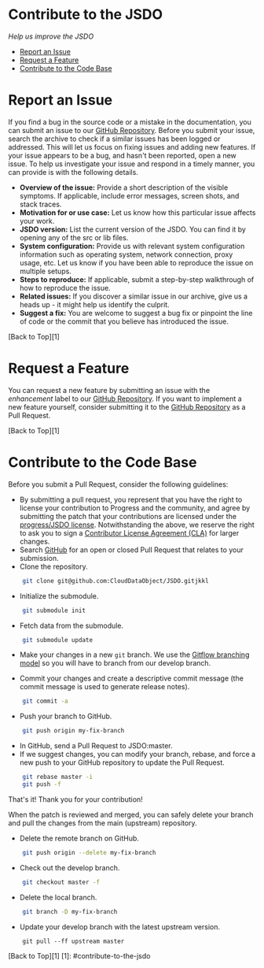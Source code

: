 Contribute to the JSDO
===

*Help us improve the JSDO* 

* [Report an Issue](#report-an-issue "Learn how to report an issue")
* [Request a Feature](#request-a-feature "Learn how to submit a feature or improvement request")
* [Contribute to the Code Base](#contribute-to-the-code-base "Learn how to submit your own improvements to the code")

Report an Issue
===
If you find a bug in the source code or a mistake in the documentation, you can submit an issue to our <a href="https://github.com/progress/JSDO">GitHub Repository</a>.
Before you submit your issue, search the archive to check if a similar issues has been logged or addressed. This will let us focus on fixing issues and adding new features.
If your issue appears to be a bug, and hasn't been reported, open a new issue. To help us investigate your issue and respond in a timely manner, you can provide is with the following details.

* **Overview of the issue:** Provide a short description of the visible symptoms. If applicable, include error messages, screen shots, and stack traces.
* **Motivation for or use case:** Let us know how this particular issue affects your work.
* **JSDO version:** List the current version of the JSDO. You can find it by opening any of the src or lib files.
* **System configuration:** Provide us with relevant system configuration information such as operating system, network connection, proxy usage, etc. Let us know if you have been able to reproduce the issue on multiple setups.
* **Steps to reproduce:** If applicable, submit a step-by-step walkthrough of how to reproduce the issue.
* **Related issues:** If you discover a similar issue in our archive, give us a heads up - it might help us identify the culprit.
* **Suggest a fix:** You are welcome to suggest a bug fix or pinpoint the line of code or the commit that you believe has introduced the issue.

[Back to Top][1]

Request a Feature
===
You can request a new feature by submitting an issue with the *enhancement* label to our <a href="https://github.com/progress/JSDO">GitHub Repository</a>.
If you want to implement a new feature yourself, consider submitting it to the <a href="https://github.com/progress/JSDO">GitHub Repository</a> as a Pull Request.

[Back to Top][1]

Contribute to the Code Base
===
Before you submit a Pull Request, consider the following guidelines:
* By submitting a pull request, you represent that you have the right to license your contribution to Progress and the community, and agree by submitting the patch that your contributions are licensed under the <a href="https://github.com/progress/JSDO/blob/master/LICENSE">progress/JSDO license</a>.
Notwithstanding the above, we reserve the right to ask you to sign a <a href="https://www.progress.com/jsdo/cla ">Contributor License Agreement (CLA)</a> for larger changes.
* Search <a href="https://github.com/progress/JSDO/pulls">GitHub</a> for an open or closed Pull Request that relates to your submission.
* Clone the repository.
```bash
    git clone git@github.com:CloudDataObject/JSDO.gitjkkl
```
* Initialize the submodule.
```bash
    git submodule init
```
* Fetch data from the submodule.
```bash
    git submodule update
```
* Make your changes in a new `git` branch. We use the <a href="http://nvie.com/posts/a-successful-git-branching-model/">Gitflow branching model</a> so you will have to branch from our develop branch.

* Commit your changes and create a descriptive commit message (the commit message is used to generate release notes).
```bash
    git commit -a
```
* Push your branch to GitHub.
```bash
    git push origin my-fix-branch
```
* In GitHub, send a Pull Request to JSDO:master.
* If we suggest changes, you can modify your branch, rebase, and force a new push to your GitHub repository to update the Pull Request.
```bash
    git rebase master -i
    git push -f
```

That's it! Thank you for your contribution!

When the patch is reviewed and merged, you can safely delete your branch and pull the changes from the main (upstream) repository.

* Delete the remote branch on GitHub.
```bash
    git push origin --delete my-fix-branch
```
* Check out the develop branch.
```bash
    git checkout master -f
```
* Delete the local branch.
```bash
    git branch -D my-fix-branch
```
* Update your develop branch with the latest upstream version.
```
    git pull --ff upstream master
```

[Back to Top][1]
[1]: #contribute-to-the-jsdo
